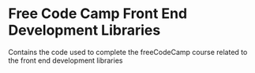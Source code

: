 # Free Code Camp Front End Development Libraries
 Contains the code used to complete the freeCodeCamp course related to the front end development libraries
